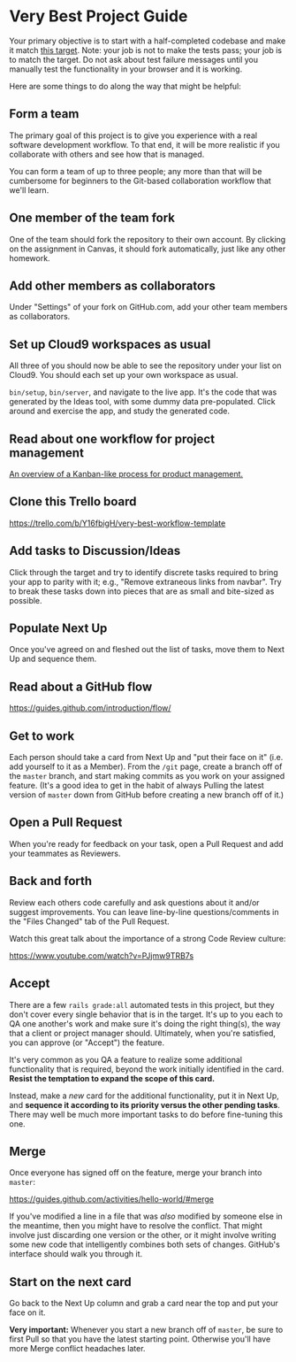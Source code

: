 # Very Best Project Guide

Your primary objective is to start with a half-completed codebase and make it match [this target](http://very-best-demo-pr-3.herokuapp.com). Note: your job is not to make the tests pass; your job is to match the target. Do not ask about test failure messages until you manually test the functionality in your browser and it is working.

Here are some things to do along the way that might be helpful:

## Form a team

The primary goal of this project is to give you experience with a real software development workflow. To that end, it will be more realistic if you collaborate with others and see how that is managed.

You can form a team of up to three people; any more than that will be cumbersome for beginners to the Git-based collaboration workflow that we'll learn.

## One member of the team fork

One of the team should fork the repository to their own account. By clicking on the assignment in Canvas, it should fork automatically, just like any other homework.

## Add other members as collaborators

Under "Settings" of your fork on GitHub.com, add your other team members as collaborators.

## Set up Cloud9 workspaces as usual

All three of you should now be able to see the repository under your list on Cloud9. You should each set up your own workspace as usual.

`bin/setup`, `bin/server`, and navigate to the live app. It's the code that was generated by the Ideas tool, with some dummy data pre-populated. Click around and exercise the app, and study the generated code.

## Read about one workflow for project management

[An overview of a Kanban-like process for product management.](https://robots.thoughtbot.com/how-we-use-trello-for-product-development)

## Clone this Trello board

https://trello.com/b/Y16fbigH/very-best-workflow-template

## Add tasks to Discussion/Ideas

Click through the target and try to identify discrete tasks required to bring your app to parity with it; e.g., "Remove extraneous links from navbar". Try to break these tasks down into pieces that are as small and bite-sized as possible.

## Populate Next Up

Once you've agreed on and fleshed out the list of tasks, move them to Next Up and sequence them.

## Read about a GitHub flow

https://guides.github.com/introduction/flow/

## Get to work

Each person should take a card from Next Up and "put their face on it" (i.e. add yourself to it as a Member). From the `/git` page, create a branch off of the `master` branch, and start making commits as you work on your assigned feature. (It's a good idea to get in the habit of always Pulling the latest version of `master` down from GitHub before creating a new branch off of it.)

## Open a Pull Request

When you're ready for feedback on your task, open a Pull Request and add your teammates as Reviewers.

## Back and forth

Review each others code carefully and ask questions about it and/or suggest improvements. You can leave line-by-line questions/comments in the "Files Changed" tab of the Pull Request.

Watch this great talk about the importance of a strong Code Review culture:

https://www.youtube.com/watch?v=PJjmw9TRB7s

## Accept

There are a few `rails grade:all` automated tests in this project, but they don't cover every single behavior that is in the target. It's up to you each to QA one another's work and make sure it's doing the right thing(s), the way that a client or project manager should. Ultimately, when you're satisfied, you can approve (or "Accept") the feature.

It's very common as you QA a feature to realize some additional functionality that is required, beyond the work initially identified in the card. **Resist the temptation to expand the scope of this card.**

Instead, make a _new_ card for the additional functionality, put it in Next Up, and **sequence it according to its priority versus the other pending tasks**. There may well be much more important tasks to do before fine-tuning this one.

## Merge

Once everyone has signed off on the feature, merge your branch into `master`:

https://guides.github.com/activities/hello-world/#merge

If you've modified a line in a file that was _also_ modified by someone else in the meantime, then you might have to resolve the conflict. That might involve just discarding one version or the other, or it might involve writing some new code that intelligently combines both sets of changes. GitHub's interface should walk you through it.

## Start on the next card

Go back to the Next Up column and grab a card near the top and put your face on it.

**Very important:** Whenever you start a new branch off of `master`, be sure to first Pull so that you have the latest starting point. Otherwise you'll have more Merge conflict headaches later.
